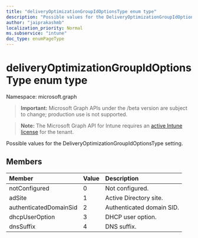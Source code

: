 ```yaml
---
title: "deliveryOptimizationGroupIdOptionsType enum type"
description: "Possible values for the DeliveryOptimizationGroupIdOptionsType setting."
author: "jaiprakashmb"
localization_priority: Normal
ms.subservice: "intune"
doc_type: enumPageType
---
```


# deliveryOptimizationGroupIdOptionsType enum type

Namespace: microsoft.graph

> **Important:** Microsoft Graph APIs under the /beta version are subject to change; production use is not supported.

> **Note:** The Microsoft Graph API for Intune requires an [active Intune license](https://go.microsoft.com/fwlink/?linkid=839381) for the tenant.

Possible values for the DeliveryOptimizationGroupIdOptionsType setting.

## Members
|Member|Value|Description|
|:---|:---|:---|
|notConfigured|0|Not configured.|
|adSite|1|Active Directory site.|
|authenticatedDomainSid|2|Authenticated domain SID.|
|dhcpUserOption|3|DHCP user option.|
|dnsSuffix|4|DNS suffix.|

